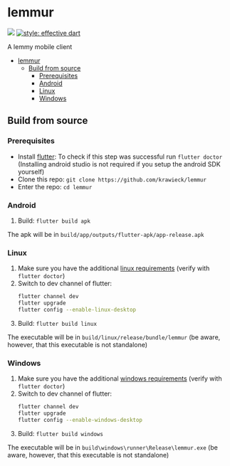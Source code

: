 # lemmur

[![](https://github.com/krawieck/lemmur/workflows/ci/badge.svg)](https://github.com/krawieck/lemmur/actions)
[![style: effective dart](https://img.shields.io/badge/style-effective_dart-40c4ff.svg)](https://pub.dev/packages/effective_dart)

A lemmy mobile client

- [lemmur](#lemmur)
  - [Build from source](#build-from-source)
    - [Prerequisites](#prerequisites)
    - [Android](#android)
    - [Linux](#linux)
    - [Windows](#windows)

## Build from source

### Prerequisites

- Install [flutter](https://flutter.dev/docs/get-started/install): To check if this step was successful run `flutter doctor` (Installing android studio is not required if you setup the android SDK yourself)
- Clone this repo: `git clone https://github.com/krawieck/lemmur`
- Enter the repo: `cd lemmur`

### Android

1. Build: `flutter build apk`

The apk will be in `build/app/outputs/flutter-apk/app-release.apk`

### Linux

1. Make sure you have the additional [linux requirements](https://flutter.dev/desktop#additional-linux-requirements) (verify with `flutter doctor`)
2. Switch to dev channel of flutter:
   ```sh
   flutter channel dev
   flutter upgrade
   flutter config --enable-linux-desktop
   ```
3. Build: `flutter build linux`

The executable will be in `build/linux/release/bundle/lemmur` (be aware, however, that this executable is not standalone)

### Windows

1. Make sure you have the additional [windows requirements](https://flutter.dev/desktop#additional-windows-requirements) (verify with `flutter doctor`)
2. Switch to dev channel of flutter:
   ```sh
   flutter channel dev
   flutter upgrade
   flutter config --enable-windows-desktop
   ```
3. Build: `flutter build windows`

The executable will be in `build\windows\runner\Release\lemmur.exe` (be aware, however, that this executable is not standalone)
